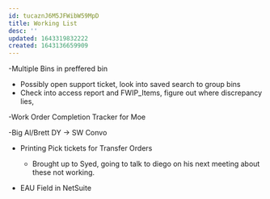 ```yaml
---
id: tucaznJ6M5JFWibW59MpD
title: Working List
desc: ''
updated: 1643319832222
created: 1643136659909
---
```


-Multiple Bins in preffered bin
- Possibly open support ticket, look into saved search to group bins
- Check into access report and FWIP_Items, figure out where discrepancy lies,

-Work Order Completion Tracker for Moe

-Big Al/Brett DY -> SW Convo

- Printing Pick tickets for Transfer Orders
    - Brought up to Syed, going to talk to diego on his next meeting about these not working.


- EAU Field in NetSuite

